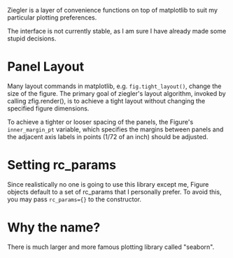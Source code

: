 Ziegler is a layer of convenience functions on top of matplotlib to suit my particular plotting preferences.

The interface is not currently stable, as I am sure I have already made some stupid decisions.

# Panel Layout
Many layout commands in matplotlib, e.g. ``fig.tight_layout()``, change the size of the figure. The primary goal of ziegler's layout algorithm, invoked by calling zfig.render(), is to achieve a tight layout without changing the specified figure dimensions.

To achieve a tighter or looser spacing of the panels, the Figure's ``inner_margin_pt`` variable, which specifies the margins between panels and the adjacent axis labels in points (1/72 of an inch) should be adjusted.

# Setting rc_params
Since realistically no one is going to use this library except me, Figure objects default to a set of rc_params that I personally prefer. To avoid this, you may pass ``rc_params={}`` to the constructor.

# Why the name?
There is much larger and more famous plotting library called "seaborn".
